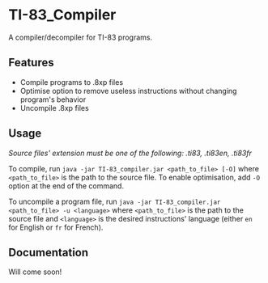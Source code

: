 # TI-83_Compiler
A compiler/decompiler for TI-83 programs.

## Features
- Compile programs to .8xp files
- Optimise option to remove useless instructions without changing program's behavior
- Uncompile .8xp files

## Usage
*Source files' extension must be one of the following: .ti83, .ti83en, .ti83fr*

To compile, run `java -jar TI-83_compiler.jar <path_to_file> [-O]` where `<path_to_file>` is the path to the source file.
To enable optimisation, add `-O` option at the end of the command.

To uncompile a program file, run `java -jar TI-83_compiler.jar <path_to_file> -u <language>` where `<path_to_file>` is the
path to the source file and `<language>` is the desired instructions' language (either `en` for English or `fr` for French).

## Documentation
Will come soon!
